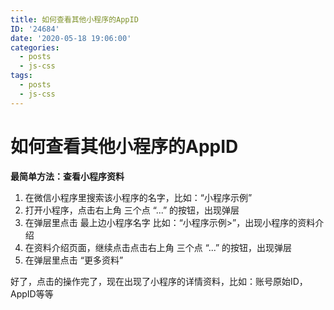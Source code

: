 ```yaml
---
title: 如何查看其他小程序的AppID
ID: '24684'
date: '2020-05-18 19:06:00'
categories:
  - posts
  - js-css
tags:
  - posts
  - js-css
---
```


# 如何查看其他小程序的AppID

**最简单方法：查看小程序资料**

1. 在微信小程序里搜索该小程序的名字，比如：“小程序示例”
2. 打开小程序，点击右上角 三个点 “...” 的按钮，出现弹层
3. 在弹层里点击 最上边小程序名字 比如：“小程序示例>”，出现小程序的资料介绍
4. 在资料介绍页面，继续点击点击右上角 三个点 “...” 的按钮，出现弹层
5. 在弹层里点击 “更多资料”

好了，点击的操作完了，现在出现了小程序的详情资料，比如：账号原始ID，AppID等等
 
 
 
